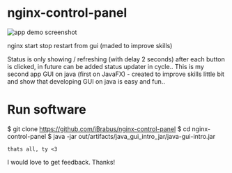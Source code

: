 # nginx-control-panel
![app demo screenshot](https://github.com/iBrabus/nginx-control-panel/blob/master/demo.png)

nginx start stop restart from gui (maded to improve skills)

Status is only showing / refreshing (with delay 2 seconds) after each button is clicked, in future can be added status updater in cycle..
This is my second app GUI on java (first on JavaFX) - created to improve skills little bit and show that developing GUI on java is easy and fun..

# Run software
$ git clone https://github.com/iBrabus/nginx-control-panel
$ cd nginx-control-panel
$ java -jar out/artifacts/java_gui_intro_jar/java-gui-intro.jar

`thats all, ty <3`

I would love to get feedback. Thanks!

